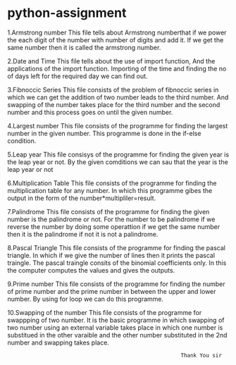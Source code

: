 # python-assignment

1.Armstrong number
     This file tells about Armstrong numberthat if we power the each digit of the number with number of digits and add it. If we get the same number then it is called the armstrong number.
     
2.Date and Time
    This file tells about the use of import function, And the applications of the import function. Importing of the time and finding the no of days left for the required day we can find out.
  
3.Fibnoccic Series
    This file consists of the problem of fibnoccic series in which we can get the addition of two number leads to the third number. And swapping of the number takes place for the third number and the second number and this process goes on until the given number.
    
4.Largest number
    This file consists of the programme for finding the largest number in the given number. This programme is done in the if-else condition.
    
5.Leap year
    This file consisys of the programme for finding the given year is the leap year or not. By the given comditions we can sau that the year is the leap year or not
    
6.Multiplication Table
    This file consists of the programme for finding the multiplication table for any number. In which this programme gibes the output in the form of the number*multipliler=result. 
    
7.Palindrome
    This file consists of the programme for finding the given number is the palindrome or not. For the number to be palindrome if we reverse the number by doing some operattion if we get the same number then it is the palindrome if not it is not a palindrome.
    
8.Pascal Triangle
    This file consists of the programme for finding the pascal triangle. In which if we give the number of lines then it prints the pascal traingle. The pascal traingle consits of the binomial coefficients only. In this the computer computes the values and gives the outputs.
    
9.Prime number
    This file consists of the programme for finding the number of prime number and the prime number in between the upper and lower number. By using for loop we can do this programme.
    
10.Swapping of the number
     This file consists of the programme for swappping of two number. It is the basic programme in which swapping of two number using an external variable takes place in which one number is substitued in the other varaible and the other number substituted in the 2nd number and swapping takes place.
                  
                  
                                                           Thank You sir
